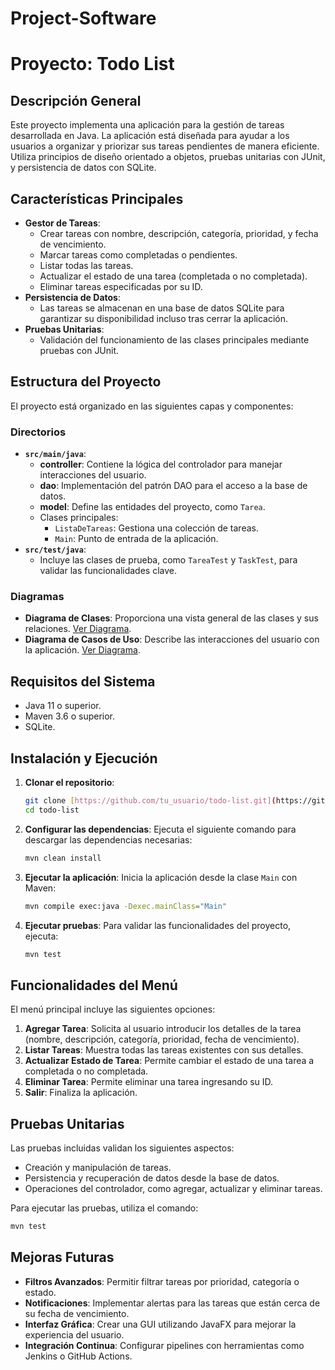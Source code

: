 # Project-Software
# Proyecto: Todo List

## Descripción General
Este proyecto implementa una aplicación para la gestión de tareas desarrollada en Java. La aplicación está diseñada para ayudar a los usuarios a organizar y priorizar sus tareas pendientes de manera eficiente. Utiliza principios de diseño orientado a objetos, pruebas unitarias con JUnit, y persistencia de datos con SQLite.

## Características Principales
- **Gestor de Tareas**:
  - Crear tareas con nombre, descripción, categoría, prioridad, y fecha de vencimiento.
  - Marcar tareas como completadas o pendientes.
  - Listar todas las tareas.
  - Actualizar el estado de una tarea (completada o no completada).
  - Eliminar tareas especificadas por su ID.
- **Persistencia de Datos**:
  - Las tareas se almacenan en una base de datos SQLite para garantizar su disponibilidad incluso tras cerrar la aplicación.
- **Pruebas Unitarias**:
  - Validación del funcionamiento de las clases principales mediante pruebas con JUnit.

## Estructura del Proyecto
El proyecto está organizado en las siguientes capas y componentes:

### Directorios
- **`src/main/java`**:
  - **controller**: Contiene la lógica del controlador para manejar interacciones del usuario.
  - **dao**: Implementación del patrón DAO para el acceso a la base de datos.
  - **model**: Define las entidades del proyecto, como `Tarea`.
  - Clases principales:
    - `ListaDeTareas`: Gestiona una colección de tareas.
    - `Main`: Punto de entrada de la aplicación.
- **`src/test/java`**:
  - Incluye las clases de prueba, como `TareaTest` y `TaskTest`, para validar las funcionalidades clave.

### Diagramas
- **Diagrama de Clases**: Proporciona una vista general de las clases y sus relaciones. [Ver Diagrama](project5.0/ClassDiagram_Project_EN.png).
- **Diagrama de Casos de Uso**: Describe las interacciones del usuario con la aplicación. [Ver Diagrama](project5.0/UseCaseDiagram_Project_EN.png).

## Requisitos del Sistema
- Java 11 o superior.
- Maven 3.6 o superior.
- SQLite.

## Instalación y Ejecución
1. **Clonar el repositorio**:
   ```bash
   git clone [https://github.com/tu_usuario/todo-list.git](https://github.com/jesus2307/Project-Software5.0.git)
   cd todo-list
   ```
2. **Configurar las dependencias**:
   Ejecuta el siguiente comando para descargar las dependencias necesarias:
   ```bash
   mvn clean install
   ```
3. **Ejecutar la aplicación**:
   Inicia la aplicación desde la clase `Main` con Maven:
   ```bash
   mvn compile exec:java -Dexec.mainClass="Main"
   ```
4. **Ejecutar pruebas**:
   Para validar las funcionalidades del proyecto, ejecuta:
   ```bash
   mvn test
   ```

## Funcionalidades del Menú
El menú principal incluye las siguientes opciones:

1. **Agregar Tarea**: Solicita al usuario introducir los detalles de la tarea (nombre, descripción, categoría, prioridad, fecha de vencimiento).
2. **Listar Tareas**: Muestra todas las tareas existentes con sus detalles.
3. **Actualizar Estado de Tarea**: Permite cambiar el estado de una tarea a completada o no completada.
4. **Eliminar Tarea**: Permite eliminar una tarea ingresando su ID.
5. **Salir**: Finaliza la aplicación.

## Pruebas Unitarias
Las pruebas incluidas validan los siguientes aspectos:
- Creación y manipulación de tareas.
- Persistencia y recuperación de datos desde la base de datos.
- Operaciones del controlador, como agregar, actualizar y eliminar tareas.

Para ejecutar las pruebas, utiliza el comando:
```bash
mvn test
```

## Mejoras Futuras
- **Filtros Avanzados**: Permitir filtrar tareas por prioridad, categoría o estado.
- **Notificaciones**: Implementar alertas para las tareas que están cerca de su fecha de vencimiento.
- **Interfaz Gráfica**: Crear una GUI utilizando JavaFX para mejorar la experiencia del usuario.
- **Integración Continua**: Configurar pipelines con herramientas como Jenkins o GitHub Actions.

